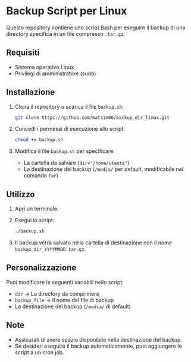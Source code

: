 # Backup Script per Linux

Questo repository contiene uno script Bash per eseguire il backup di una directory specifica in un file compresso `.tar.gz`.

## Requisiti

- Sistema operativo Linux
- Privilegi di amministratore (sudo)

## Installazione

1. Clona il repository o scarica il file `backup.sh`.

   ```sh
   git clone https://github.com/matsim00/backup_dir_linux.git
   ```

2. Concedi i permessi di esecuzione allo script:
   
   ```sh
   chmod +x backup.sh
   ```

3. Modifica il file `backup.sh` per specificare:
   - La cartella da salvare (`dir="/home/utente"`)
   - La destinazione del backup (`/media/` per default, modificabile nel comando `tar`)

## Utilizzo

1. Apri un terminale.
2. Esegui lo script:
   
   ```sh
   ./backup.sh
   ```

3. Il backup verrà salvato nella cartella di destinazione con il nome `backup_dir_YYYYMMDD.tar.gz`.

## Personalizzazione

Puoi modificare le seguenti variabili nello script:

- `dir` → La directory da comprimere
- `backup_file` → Il nome del file di backup
- La destinazione del backup (`/media/` di default)

## Note

- Assicurati di avere spazio disponibile nella destinazione del backup.
- Se desideri eseguire il backup automaticamente, puoi aggiungere lo script a un cron job.
